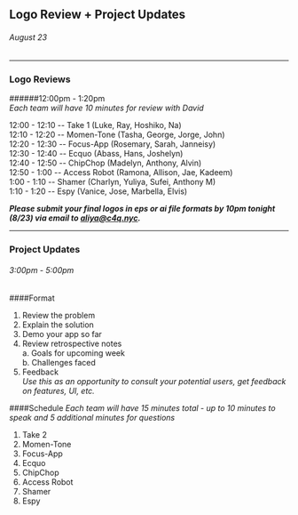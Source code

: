 ## Logo Review + Project Updates
###### August 23 
---
### Logo Reviews
######12:00pm - 1:20pm  
*Each team will have 10 minutes for review with David*  

12:00 - 12:10 -- Take 1 (Luke, Ray, Hoshiko, Na)  
12:10 - 12:20 -- Momen-Tone (Tasha, George, Jorge, John)  	 
12:20 - 12:30 -- Focus-App (Rosemary, Sarah, Janneisy)  
12:30 - 12:40 -- Ecquo (Abass, Hans, Joshelyn)  
12:40 - 12:50 -- ChipChop (Madelyn, Anthony, Alvin)  
12:50 - 1:00  --  Access Robot (Ramona, Allison, Jae, Kadeem)  
1:00 - 1:10   --   Shamer (Charlyn, Yuliya, Sufei, Anthony M)  
1:10 - 1:20   --   Espy (Vanice, Jose, Marbella, Elvis)  

**_Please submit your final logos in eps or ai file formats by 10pm tonight (8/23) via email to aliya@c4q.nyc._**  

---

### Project Updates
###### 3:00pm - 5:00pm 
####Format
1.  Review the problem
2.  Explain the solution 
3.  Demo your app so far
4.  Review retrospective notes  
  a.  Goals for upcoming week  
  b.  Challenges faced
5.  Feedback  
   *Use this as an opportunity to consult your potential users, get feedback on features, UI, etc.*

####Schedule
*Each team will have 15 minutes total - up to 10 minutes to speak and 5 additional minutes for questions*
  
1.  Take 2
2.  Momen-Tone  
3.  Focus-App	
4.  Ecquo	 
5.  ChipChop	
6.  Access Robot  
7.  Shamer  
8.  Espy  
